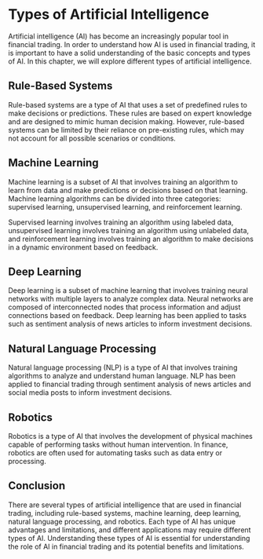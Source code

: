 Types of Artificial Intelligence
===================================================================================================

Artificial intelligence (AI) has become an increasingly popular tool in financial trading. In order to understand how AI is used in financial trading, it is important to have a solid understanding of the basic concepts and types of AI. In this chapter, we will explore different types of artificial intelligence.

Rule-Based Systems
------------------

Rule-based systems are a type of AI that uses a set of predefined rules to make decisions or predictions. These rules are based on expert knowledge and are designed to mimic human decision making. However, rule-based systems can be limited by their reliance on pre-existing rules, which may not account for all possible scenarios or conditions.

Machine Learning
----------------

Machine learning is a subset of AI that involves training an algorithm to learn from data and make predictions or decisions based on that learning. Machine learning algorithms can be divided into three categories: supervised learning, unsupervised learning, and reinforcement learning.

Supervised learning involves training an algorithm using labeled data, unsupervised learning involves training an algorithm using unlabeled data, and reinforcement learning involves training an algorithm to make decisions in a dynamic environment based on feedback.

Deep Learning
-------------

Deep learning is a subset of machine learning that involves training neural networks with multiple layers to analyze complex data. Neural networks are composed of interconnected nodes that process information and adjust connections based on feedback. Deep learning has been applied to tasks such as sentiment analysis of news articles to inform investment decisions.

Natural Language Processing
---------------------------

Natural language processing (NLP) is a type of AI that involves training algorithms to analyze and understand human language. NLP has been applied to financial trading through sentiment analysis of news articles and social media posts to inform investment decisions.

Robotics
--------

Robotics is a type of AI that involves the development of physical machines capable of performing tasks without human intervention. In finance, robotics are often used for automating tasks such as data entry or processing.

Conclusion
----------

There are several types of artificial intelligence that are used in financial trading, including rule-based systems, machine learning, deep learning, natural language processing, and robotics. Each type of AI has unique advantages and limitations, and different applications may require different types of AI. Understanding these types of AI is essential for understanding the role of AI in financial trading and its potential benefits and limitations.

